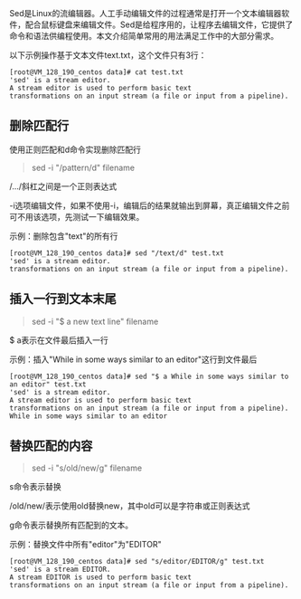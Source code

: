 ﻿Sed是Linux的流编辑器。人工手动编辑文件的过程通常是打开一个文本编辑器软件，配合鼠标键盘来编辑文件。Sed是给程序用的，让程序去编辑文件，它提供了命令和语法供编程使用。本文介绍简单常用的用法满足工作中的大部分需求。

以下示例操作基于文本文件text.txt，这个文件只有3行：

	[root@VM_128_190_centos data]# cat test.txt 
	'sed' is a stream editor.
	A stream editor is used to perform basic text
	transformations on an input stream (a file or input from a pipeline).

## 删除匹配行

使用正则匹配和d命令实现删除匹配行

>sed -i "/pattern/d" filename

/.../斜杠之间是一个正则表达式

-i选项编辑文件，如果不使用-i，编辑后的结果就输出到屏幕，真正编辑文件之前可不用该选项，先测试一下编辑效果。

示例：删除包含"text"的所有行

	[root@VM_128_190_centos data]# sed "/text/d" test.txt 
	'sed' is a stream editor.
	transformations on an input stream (a file or input from a pipeline).

## 插入一行到文本末尾

>sed -i "$ a new text line" filename

$ a表示在文件最后插入一行

示例：插入"While in some ways similar to an editor"这行到文件最后

	[root@VM_128_190_centos data]# sed "$ a While in some ways similar to an editor" test.txt 
	'sed' is a stream editor.
	A stream editor is used to perform basic text
	transformations on an input stream (a file or input from a pipeline).
	While in some ways similar to an editor

## 替换匹配的内容

>sed -i "s/old/new/g" filename

s命令表示替换

/old/new/表示使用old替换new，其中old可以是字符串或正则表达式

g命令表示替换所有匹配到的文本。

示例：替换文件中所有"editor"为"EDITOR"

	[root@VM_128_190_centos data]# sed "s/editor/EDITOR/g" test.txt 
	'sed' is a stream EDITOR.
	A stream EDITOR is used to perform basic text
	transformations on an input stream (a file or input from a pipeline).